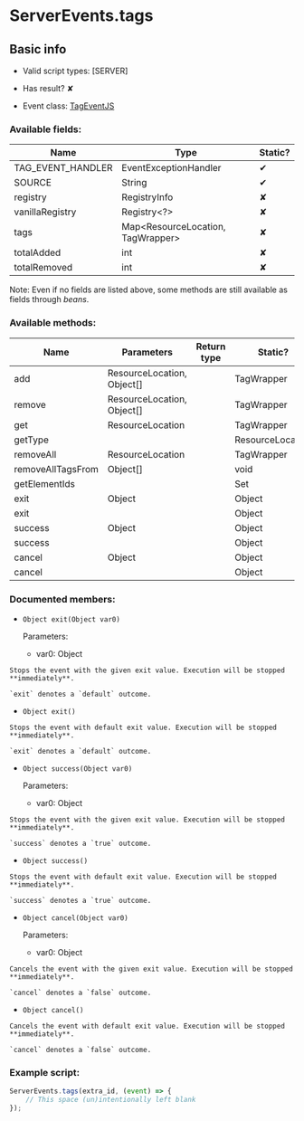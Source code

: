 # ServerEvents.tags

## Basic info

- Valid script types: [SERVER]

- Has result? ✘

- Event class: [TagEventJS](https://github.com/KubeJS-Mods/KubeJS/tree/1902/common/src/main/java/dev/latvian/mods/kubejs/server/tag/TagEventJS.java)

### Available fields:

| Name | Type | Static? |
| ---- | ---- | ------- |
| TAG_EVENT_HANDLER | EventExceptionHandler | ✔ |
| SOURCE | String | ✔ |
| registry | RegistryInfo | ✘ |
| vanillaRegistry | Registry<?> | ✘ |
| tags | Map<ResourceLocation, TagWrapper> | ✘ |
| totalAdded | int | ✘ |
| totalRemoved | int | ✘ |

Note: Even if no fields are listed above, some methods are still available as fields through *beans*.

### Available methods:

| Name | Parameters | Return type | Static? |
| ---- | ---------- | ----------- | ------- |
| add | ResourceLocation, Object[] |  | TagWrapper | ✘ |
| remove | ResourceLocation, Object[] |  | TagWrapper | ✘ |
| get | ResourceLocation |  | TagWrapper | ✘ |
| getType |  |  | ResourceLocation | ✘ |
| removeAll | ResourceLocation |  | TagWrapper | ✘ |
| removeAllTagsFrom | Object[] |  | void | ✘ |
| getElementIds |  |  | Set<ResourceLocation> | ✘ |
| exit | Object |  | Object | ✘ |
| exit |  |  | Object | ✘ |
| success | Object |  | Object | ✘ |
| success |  |  | Object | ✘ |
| cancel | Object |  | Object | ✘ |
| cancel |  |  | Object | ✘ |


### Documented members:

- `Object exit(Object var0)`

  Parameters:
  - var0: Object

```
Stops the event with the given exit value. Execution will be stopped **immediately**.

`exit` denotes a `default` outcome.
```

- `Object exit()`
```
Stops the event with default exit value. Execution will be stopped **immediately**.

`exit` denotes a `default` outcome.
```

- `Object success(Object var0)`

  Parameters:
  - var0: Object

```
Stops the event with the given exit value. Execution will be stopped **immediately**.

`success` denotes a `true` outcome.
```

- `Object success()`
```
Stops the event with default exit value. Execution will be stopped **immediately**.

`success` denotes a `true` outcome.
```

- `Object cancel(Object var0)`

  Parameters:
  - var0: Object

```
Cancels the event with the given exit value. Execution will be stopped **immediately**.

`cancel` denotes a `false` outcome.
```

- `Object cancel()`
```
Cancels the event with default exit value. Execution will be stopped **immediately**.

`cancel` denotes a `false` outcome.
```



### Example script:

```js
ServerEvents.tags(extra_id, (event) => {
	// This space (un)intentionally left blank
});
```

